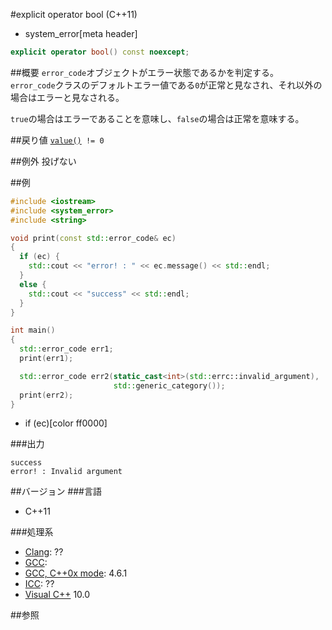 #explicit operator bool (C++11)
* system_error[meta header]

```cpp
explicit operator bool() const noexcept;
```

##概要
`error_code`オブジェクトがエラー状態であるかを判定する。 
`error_code`クラスのデフォルトエラー値である`0`が正常と見なされ、それ以外の場合はエラーと見なされる。 

`true`の場合はエラーであることを意味し、`false`の場合は正常を意味する。


##戻り値
[`value()`](./value.md)` != 0`


##例外
投げない


##例
```cpp
#include <iostream>
#include <system_error>
#include <string>

void print(const std::error_code& ec)
{
  if (ec) {
    std::cout << "error! : " << ec.message() << std::endl;
  }
  else {
    std::cout << "success" << std::endl;
  }
}

int main()
{
  std::error_code err1;
  print(err1);

  std::error_code err2(static_cast<int>(std::errc::invalid_argument),
                       std::generic_category());
  print(err2);
}
```
* if (ec)[color ff0000]

###出力
```
success
error! : Invalid argument
```

##バージョン
###言語
- C++11

###処理系
- [Clang](/implementation.md#clang): ??
- [GCC](/implementation.md#gcc): 
- [GCC, C++0x mode](/implementation.md#gcc): 4.6.1
- [ICC](/implementation.md#icc): ??
- [Visual C++](/implementation.md#visual_cpp) 10.0


##参照
